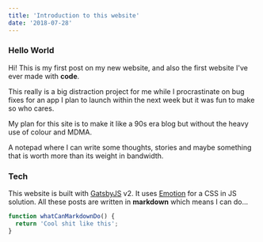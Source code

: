 ```yaml
---
title: 'Introduction to this website'
date: '2018-07-28'
---
```


### Hello World

Hi! This is my first post on my new website, and also the first website I've ever made with **code**.

This really is a big distraction project for me while I procrastinate on bug fixes for an app I plan to launch within the next week but it was fun to make so who cares.

My plan for this site is to make it like a 90s era blog but without the heavy use of colour and MDMA.

A notepad where I can write some thoughts, stories and maybe something that is worth more than its weight in bandwidth.

### Tech

This website is built with [GatsbyJS](https://gatsbyjs.org) v2. It uses [Emotion](https://github.com/emotion-js/emotion) for a CSS in JS solution. All these posts are written in **markdown** which means I can do...

```javascript
function whatCanMarkdownDo() {
  return 'Cool shit like this';
}
```
